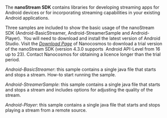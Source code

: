 The <strong>nanoStream SDK</strong> contains libraries for developing streaming apps for Android devices or for incorporating streaming capabilities in your existing Android applications.

Three samples are included to show the basic usage of the nanoStream SDK (Android-BasicStreamer, Android-StreamerSample and Android-Player).  You will need to download and install the latest version of Android Studio. Visit the <em>[Download Page][fc168737]</em> of Nanocosmos to download a trial version of the nanoStream SDK (version 4.3.0 supports  Android API-Level from 16 up to 23). Contact Nanocosmos for obtaining a licence longer than the trial period.



<em>Android-BasicStreamer</em>: this sample contains a single java file that starts and stops a stream. How-to start running the sample.

<em>Android-StreamerSample</em>: this sample contains a single java file that starts and stops a stream and includes options for adjusting the quality of the stream.

<em>Android-Player</em>: this sample contains a single java file that starts and stops playing a stream from a remote source.

&nbsp;

&nbsp;

  [fc168737]: http://www.nanocosmos.de/v4/order/demo.php "nanoStream Download Page"
